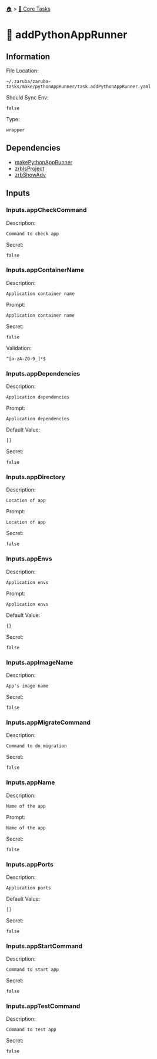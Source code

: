<!--startTocHeader-->
[🏠](../README.md) > [🥝 Core Tasks](README.md)
# 🐍 addPythonAppRunner
<!--endTocHeader-->

## Information

File Location:

    ~/.zaruba/zaruba-tasks/make/pythonAppRunner/task.addPythonAppRunner.yaml

Should Sync Env:

    false

Type:

    wrapper


## Dependencies

* [makePythonAppRunner](make-python-app-runner.md)
* [zrbIsProject](zrb-is-project.md)
* [zrbShowAdv](zrb-show-adv.md)


## Inputs


### Inputs.appCheckCommand

Description:

    Command to check app

Secret:

    false


### Inputs.appContainerName

Description:

    Application container name

Prompt:

    Application container name

Secret:

    false

Validation:

    ^[a-zA-Z0-9_]*$


### Inputs.appDependencies

Description:

    Application dependencies

Prompt:

    Application dependencies

Default Value:

    []

Secret:

    false


### Inputs.appDirectory

Description:

    Location of app

Prompt:

    Location of app

Secret:

    false


### Inputs.appEnvs

Description:

    Application envs

Prompt:

    Application envs

Default Value:

    {}

Secret:

    false


### Inputs.appImageName

Description:

    App's image name

Secret:

    false


### Inputs.appMigrateCommand

Description:

    Command to do migration

Secret:

    false


### Inputs.appName

Description:

    Name of the app

Prompt:

    Name of the app

Secret:

    false


### Inputs.appPorts

Description:

    Application ports

Default Value:

    []

Secret:

    false


### Inputs.appStartCommand

Description:

    Command to start app

Secret:

    false


### Inputs.appTestCommand

Description:

    Command to test app

Secret:

    false